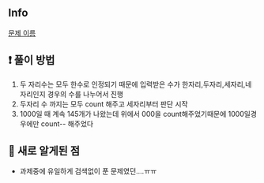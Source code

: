 ## Info
<a href="문제 주소" rel="nofollow">문제 이름</a>

## ❗ 풀이 방법
1. 두 자리수는 모두 한수로 인정되기 때문에 입력받은 수가 한자리,두자리,세자리,네자리인지 경우의 수를 나누어서 진행
2. 두자리 수 까지는 모두 count 해주고 세자리부터 판단 시작
3. 1000일 때 계속 145개가 나왔는데 위에서 000을 count해주었기때문에 1000일경우에만 count-- 해주었다

## 🙂 새로 알게된 점

* 과제중에 유일하게 검색없이 푼 문제였던....ㅠㅠ

